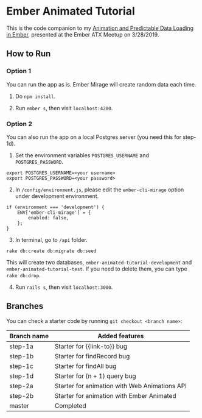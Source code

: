 # Ember Animated Tutorial

This is the code companion to my [Animation and Predictable Data Loading in Ember](https://crunchingnumbers.live/2019/04/02/animation-and-predictable-data-loading-in-ember/), presented at the Ember ATX Meetup on 3/28/2019.

## How to Run

### Option 1

You can run the app as is. Ember Mirage will create random data each time.

1. Do `npm install`.

2. Run `ember s`, then visit `localhost:4200`.

### Option 2

You can also run the app on a local Postgres server (you need this for step-1d).

1. Set the environment variables `POSTGRES_USERNAME` and `POSTGRES_PASSWORD`.
```
export POSTGRES_USERNAME=<your username>
export POSTGRES_PASSWORD=<your password>
```

2. In `/config/environment.js`, please edit the `ember-cli-mirage` option under development environment.
```
if (environment === 'development') {
    ENV['ember-cli-mirage'] = {
        enabled: false,
    };
}
```

3. In terminal, go to `/api` folder.
```
rake db:create db:migrate db:seed
```
This will create two databases, `ember-animated-tutorial-development` and `ember-animated-tutorial-test`. If you need to delete them, you can type `rake db:drop`.

4. Run `rails s`, then visit `localhost:3000`.

## Branches

You can check a starter code by running `git checkout <branch name>`:

| Branch name | Added features                                |
| ----------- | --------------------------------------------- |
| step-1a     | Starter for {{link-to}} bug                   |
| step-1b     | Starter for findRecord bug                    |
| step-1c     | Starter for findAll bug                       |
| step-1d     | Starter for (n + 1) query bug                 |
| step-2a     | Starter for animation with Web Animations API |
| step-2b     | Starter for animation with Ember Animated     |
| master      | Completed                                     |
